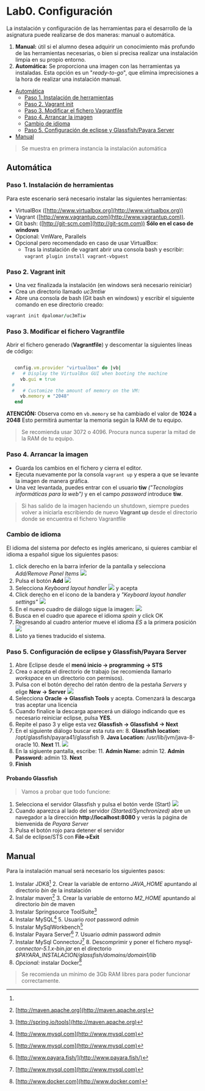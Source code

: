# Lab0. Configuración

La instalación y configuración de las herramientas para el desarrollo de la asignatura puede realizarse de dos maneras: manual o automática.

1. __Manual:__ útil si el alumno desea adquirir un conocimiento más profundo de las herramientas necesarias, o bien si precisa realizar una instalación limpia en su propio entorno.
2. __Automática:__ Se proporciona una imagen con las herramientas ya instaladas. Esta opción es un "_ready-to-go_", que elimina imprecisiones a la hora de realizar una instalación manual. 

<!-- MarkdownTOC depth=3 -->

- [Automática](#automática)
  - [Paso 1. Instalación de herramientas](#paso-1-instalación-de-herramientas)
  - [Paso 2. Vagrant init](#paso-2-vagrant-init)
  - [Paso 3. Modificar el fichero Vagrantfile](#paso-3-modificar-el-fichero-vagrantfile)
  - [Paso 4. Arrancar la imagen](#paso-4-arrancar-la-imagen)
  - [Cambio de idioma](#cambio-de-idioma)
  - [Paso 5. Configuración de eclipse y Glassfish/Payara Server](#paso-5-configuración-de-eclipse-y-glassfishpayara-server)
- [Manual](#manual)

<!-- /MarkdownTOC -->


> Se muestra en primera instancia la instalación automática


## Automática

### Paso 1. Instalación de herramientas

Para este escenario será necesario instalar las siguientes herramientas:

- VirtualBox ([http://www.virtualbox.org](http://www.virtualbox.org))
- Vagrant ([http://www.vagrantup.com](http://www.vagrantup.com)).
- Git bash: ([http://git-scm.com](http://git-scm.com)) __Sólo en el caso de windows__
- Opcional: VmWare, Parallels
- Opcional pero recomendado en caso de usar VirtualBox:
  - Tras la instalación de vagrant abrir una consola bash y escribir: `vagrant plugin install vagrant-vbguest`

### Paso 2. Vagrant init

- Una vez finalizada la instalación (en windows será necesario reiniciar)
- Crea un directorio llamado _uc3mtiw_
- Abre una consola de bash (Git bash en windows) y escribir el siguiente comando en ese directorio creado:

```ruby
vagrant init dpalomar/uc3mTiw
```

### Paso 3. Modificar el fichero Vagrantfile

Abrir el fichero generado (__Vagrantfile__) y descomentar la siguientes líneas de código:

```ruby

   config.vm.provider "virtualbox" do |vb|
  #   # Display the VirtualBox GUI when booting the machine
     vb.gui = true
  #
  #   # Customize the amount of memory on the VM:
     vb.memory = "2048"
   end
```

__ATENCIÓN:__ Observa como en `vb.memory` se ha cambiado el valor de __1024__ a __2048__ Esto permitirá aumentar la memoria según la RAM de tu equipo.

> Se recomienda usar 3072 o 4096. Procura nunca superar la mitad de la RAM de tu equipo.

### Paso 4. Arrancar la imagen

- Guarda los cambios en el fichero y cierra el editor.
- Ejecuta nuevamente por la consola `vagrant up` y espera a que se levante la imagen de manera gráfica.
- Una vez levantada, puedes entrar con el usuario __tiw__ _("Tecnologías informáticas para la web")_ y en el campo _password_ introduce __tiw__.

> Si has salido de la imagen haciendo un shutdown, siempre puedes volver a iniciarla escribiendo de nuevo __Vagrant up__ desde el directorio donde se encuentra el fichero Vagrantfile

### Cambio de idioma

El idioma del sistema por defecto es inglés americano, si quieres cambiar el idioma a español sigue los siguientes pasos:

1. click derecho en la barra inferior de la pantalla y selecciona _Add/Remove Panel Items_ ![](images/Imagen1.png)
2. Pulsa el botón __Add__ ![](images/Imagen1-1.png)
2. Selecciona _Keyboard layout handler_ ![](images/Imagen1-2.png) y acepta
3. Click derecho en el icono de la bandera y _"Keyboard layout handler settings"_ ![](images/Imagen2.png)
3. En el nuevo cuadro de diálogo sigue la imagen: ![](images/Imagen3.png)
4. Busca en el cuadro que aparece el idioma _spain_ y click OK
5. Regresando al cuadro anterior mueve el idioma _ES_ a la primera posición ![](images/Imagen4.png)
6. Listo ya tienes traducido el sistema.

### Paso 5. Configuración de eclipse y Glassfish/Payara Server

1. Abre Eclipse desde el  __menú inicio -> programming -> STS__
2. Crea o acepta el directorio de trabajo (se recomienda llamarlo _workspace_ en un directorio con permisos).
3. Pulsa con el botón derecho del ratón dentro de la pestaña _Servers_ y elige __New -> Server__ ![](images/Imagen5.png)
4. Selecciona __Oracle -> Glassfish Tools__ y acepta. Comenzará la descarga tras aceptar una licencia
5. Cuando finalice la descarga aparecerá un diálogo indicando que es necesario reiniciar eclipse, pulsa __YES__.
6. Repite el paso 3 y elige esta vez __Glassfish -> Glassfish4 -> Next__
7. En el siguiente diálogo buscar esta ruta en:
    8. __Glassfish location:__ /opt/glassfish/payara41/glassfish
    9. __Java Location:__ /usr/lib/jvm/java-8-oracle
    10. __Next__
    11. ![](images/Imagen6.png)
10. En la sigiuente pantalla, escribe:
    11. __Admin Name:__ admin
    12. __Admin Password:__ admin
    13. __Next__
14. __Finish__

#### Probando Glassfish

> Vamos a probar que todo funcione:

1. Selecciona el servidor Glassfish y pulsa el botón verde (Start) ![](images/Imagen7.png)
2. Cuando aparezca al lado del servidor _(Started/Synchronized)_ abre un navegador a la dirección __http://localhost:8080__ y verás la página de bienvenida de _Payara Server_
3. Pulsa el botón rojo para detener el servidor
4. Sal de eclipse/STS con __File->Exit__

## Manual

Para la instalación manual será necesario los siguientes pasos:

1. Instalar JDK8[^1]
    2. Crear la variable de entorno *JAVA_HOME* apuntando al directorio _bin_ de la instalación
2. Instalar maven[^2] 
    3. Crear la variable de entorno *M2_HOME* apuntando al directorio _bin_ de maven
3. Instalar Springsource ToolSuite[^3]
4. Instalar MySQL[^4]
    5. Usuario _root_ password _admin_
5. Instalar MySqlWorkbench[^5]
6. Instalar Payara Server[^6]
    7. Usuario _admin_ password _admin_
7. Instalar MySql ConnectorJ[^7]
    8. Descomprimir y poner el fichero _mysql-connector-5.1.x-bin.jar_ en el directorio *$PAYARA_INSTALACION/glassfish/domains/domain1/lib*
9. _Opcional:_ instalar Docker[^8]

> Se recomienda un mínimo de 3Gb RAM libres para poder funcionar correctamente.



[^1]: 
[^2]: [http://maven.apache.org](http://maven.apache.org)
[^3]: [http://spring.io/tools](http://maven.apache.org)
[^4]: [http://www.mysql.com](http://www.mysql.com)
[^5]: [http://www.mysql.com](http://www.mysql.com)
[^6]: [http://www.payara.fish/](http://www.payara.fish/)
[^7]: [http://www.mysql.com](http://www.mysql.com)
[^8]: [http://www.docker.com](http://www.docker.com)